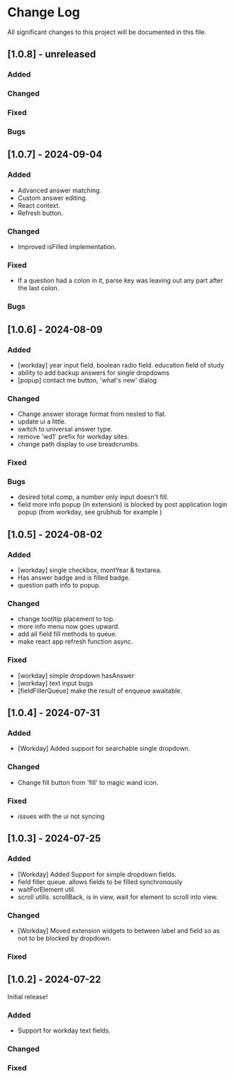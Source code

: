 # Change Log
All significant changes to this project will be documented in this file.

## [1.0.8] - unreleased

### Added

### Changed

### Fixed

### Bugs


## [1.0.7] - 2024-09-04

### Added
- Advanced answer matching.
- Custom answer editing.
- React context.
- Refresh button.

### Changed
- Improved isFilled implementation.

### Fixed

- If a question had a colon in it, parse key was leaving out any part after the last colon.

### Bugs




## [1.0.6] - 2024-08-09

### Added

- [workday] year input field. boolean radio field. education field of study
- ability to add backup answers for single dropdowns
- [popup] contact me button, 'what's new' dialog

### Changed

- Change answer storage format from nested to flat.
- update ui a little.
- switch to universal answer type.
- remove 'wd1' prefix for workday sites.
- change path display to use breadcrumbs.

### Fixed

### Bugs

- desired total comp, a number only input doesn't fill.
- field more info popup (in extension) is blocked by post application login popup (from workday, see grubhub for example ) 


## [1.0.5] - 2024-08-02

### Added

- [workday] single checkbox, montYear & textarea.
- Has answer badge and is filled badge.
- question path info to popup.

### Changed
 - change tootltip placement to top.
 - more info menu now goes upward.
 - add all field fill methods to queue.
 - make react app refresh function async.

### Fixed

- [workday] simple dropdown hasAnswer 
- [workday] text input bugs
- [fieldFillerQueue] make the result of enqueue awaitable.


## [1.0.4] - 2024-07-31

### Added

- [Workday] Added support for searchable single dropdown.

### Changed

- Change fill button from 'fill' to magic wand icon.

### Fixed

- issues with the ui not syncing

## [1.0.3] - 2024-07-25

### Added
- [Workday] Added Support for simple dropdown fields.
- field filler queue. allows fields to be filled synchronously
- waitForElement util. 
- scroll utills. scrollBack, is in view, wait for element to scroll into view.

### Changed
- [Workday] Moved extension widgets to between label and field so as not to be blocked by dropdown.

### Fixed


## [1.0.2] - 2024-07-22

Initial release!

### Added
- Support for workday text fields.

### Changed

### Fixed
